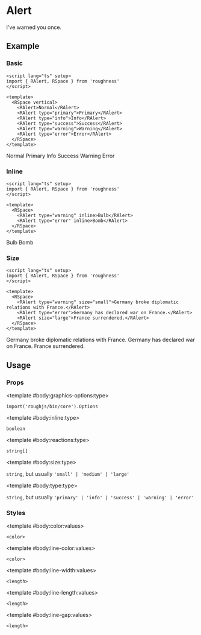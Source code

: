 <script lang="ts" setup>
import { RAlert, RDetails, RSpace, RTable } from 'roughness'
</script>

# Alert

I've warned you once.

## Example

### Basic

<RDetails>
  <template #summary>Show Code</template>

```vue
<script lang="ts" setup>
import { RAlert, RSpace } from 'roughness'
</script>

<template>
  <RSpace vertical>
    <RAlert>Normal</RAlert>
    <RAlert type="primary">Primary</RAlert>
    <RAlert type="info">Info</RAlert>
    <RAlert type="success">Success</RAlert>
    <RAlert type="warning">Warning</RAlert>
    <RAlert type="error">Error</RAlert>
  </RSpace>
</template>
```

</RDetails>

<RSpace vertical>
  <RAlert>Normal</RAlert>
  <RAlert type="primary">Primary</RAlert>
  <RAlert type="info">Info</RAlert>
  <RAlert type="success">Success</RAlert>
  <RAlert type="warning">Warning</RAlert>
  <RAlert type="error">Error</RAlert>
</RSpace>

### Inline

<RDetails>
  <template #summary>Show Code</template>

```vue
<script lang="ts" setup>
import { RAlert, RSpace } from 'roughness'
</script>

<template>
  <RSpace>
    <RAlert type="warning" inline>Bulb</RAlert>
    <RAlert type="error" inline>Bomb</RAlert>
  </RSpace>
</template>
```

</RDetails>

<RSpace>
  <RAlert type="warning" inline>Bulb</RAlert>
  <RAlert type="error" inline>Bomb</RAlert>
</RSpace>

### Size

<RDetails>
  <template #summary>Show Code</template>

```vue
<script lang="ts" setup>
import { RAlert, RSpace } from 'roughness'
</script>

<template>
  <RSpace>
    <RAlert type="warning" size="small">Germany broke diplomatic relations with France.</RAlert>
    <RAlert type="error">Germany has declared war on France.</RAlert>
    <RAlert size="large">France surrendered.</RAlert>
  </RSpace>
</template>
```

</RDetails>

<RSpace vertical>
  <RAlert type="warning" size="small">Germany broke diplomatic relations with France.</RAlert>
  <RAlert type="error">Germany has declared war on France.</RAlert>
  <RAlert size="large">France surrendered.</RAlert>
</RSpace>

## Usage

### Props

<RSpace overflow>
<RTable
  :columns="['name', 'type', 'default', 'description']"
  :rows="['graphics-options', 'inline', 'reactions', 'size', 'type']"
>
  <template #body:*:name="{ row }">{{ row }}</template>

  <template #body:graphics-options:type>

  `import('roughjs/bin/core').Options`

  </template>
  <template #body:graphics-options:description>

  [Options for Rough.js](https://github.com/rough-stuff/rough/wiki#options).

  See [Graphics Configuration](/components/graphics#component-prop).

  </template>

  <template #body:inline:type>

  `boolean`

  </template>
  <template #body:inline:default>

  `false`

  </template>
  <template #body:inline:description>
    Whether the alert is displayed as an inline box.
  </template>

  <template #body:reactions:type>

  `string[]`

  </template>
  <template #body:reactions:default>

  `[]`

  </template>
  <template #body:reactions:description>

  States that trigger graphics redrawing.

  See [Reactions](/guide/theme#reactions).

  </template>

  <template #body:size:type>

  `string`, but usually `'small' | 'medium' | 'large'`

  </template>
  <template #body:size:default>

  `'medium'`

  </template>
  <template #body:size:description>
    Alert size type. It's actually just a class name, so you can also pass in another value and declare custom styles for it.
  </template>

  <template #body:type:type>

  `string`, but usually `'primary' | 'info' | 'success' | 'warning' | 'error'`

  </template>
  <template #body:type:description>

  Alert style type. It's actually just a class name, so you can also pass in another value and declare custom styles for it.

  See also [Color Styles](/guide/theme#color-styles).

  </template>
</RTable>
</RSpace>

### Styles

<RSpace overflow>
<RTable
  :columns="['name', 'values', 'default', 'description']"
  :rows="['color', 'line-color', 'line-width', 'line-length', 'line-gap']"
>
  <template #body:*:name="{ row }">--r-alert-{{ row }}</template>

  <template #body:color:values>

  `<color>`

  </template>
  <template #body:color:default>

  `var(--r-common-text-color)` for `default` `type`, other theme colors for other `type`

  </template>
  <template #body:color:description>
    Color of the alert text.
  </template>

  <template #body:line-color:values>

  `<color>`

  </template>
  <template #body:line-color:default>

  `var(--r-alert-color)`

  </template>
  <template #body:line-color:description>
    Color of the alert lines.
  </template>

  <template #body:line-width:values>

  `<length>`

  </template>
  <template #body:line-width:default>

  `2px`

  </template>
  <template #body:line-width:description>
    Width of the alert lines.
  </template>

  <template #body:line-length:values>

  `<length>`

  </template>
  <template #body:line-length:default>

  `0.5em`

  </template>
  <template #body:line-length:description>
    Length of the alert lines.
  </template>

  <template #body:line-gap:values>

  `<length>`

  </template>
  <template #body:line-gap:default>

  `12px`

  </template>
  <template #body:line-gap:description>
    Gap size of the alert lines.
  </template>
</RTable>
</RSpace>
